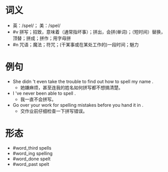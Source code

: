 # 词义
- 英：/spel/； 美：/spel/
- #v 拼写；招致，意味着（通常指坏事）；拼出，会拼(单词)；（短时间）替换，顶替；拼成；拼作；用字母拼
- #n 咒语；魔法；符咒；(干某事或在某处工作的)一段时间；魅力
# 例句
- She didn 't even take the trouble to find out how to spell my name .
	- 她嫌麻烦，甚至连我的姓名如何拼写都不想搞清楚。
- I 've never been able to spell .
	- 我一直不会拼写。
- Go over your work for spelling mistakes before you hand it in .
	- 交作业前仔细检查一下拼写错误。
# 形态
- #word_third spells
- #word_ing spelling
- #word_done spelt
- #word_past spelt
